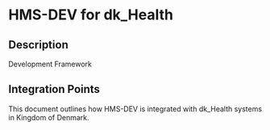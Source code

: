 # HMS-DEV for dk_Health

## Description

Development Framework

## Integration Points

This document outlines how HMS-DEV is integrated with dk_Health systems in Kingdom of Denmark.
